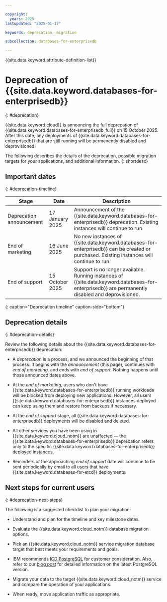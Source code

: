 ```yaml
---

copyright:
  years: 2025
lastupdated: "2025-01-17"

keywords: deprecation, migration

subcollection: databases-for-enterprisedb

---
```


{{site.data.keyword.attribute-definition-list}}

# Deprecation of {{site.data.keyword.databases-for-enterprisedb}}
{: #deprecation}

{{site.data.keyword.cloud}} is announcing the full deprecation of {{site.data.keyword.databases-for-enterprisedb_full}} on 15 October 2025. After this date, any deployments of {{site.data.keyword.databases-for-enterprisedb}} that are still running will be permanently disabled and deprovisioned.

The following describes the details of the deprecation, possible migration targets for your applications, and additional information.
{: shortdesc}

## Important dates
{: #deprecation-timeline}

| Stage | Date | Description |
| ---------------- | ----------------- | ------------------------------------------------------------ |
| Deprecation announcement | 17 January 2025 | Announcement of the {{site.data.keyword.databases-for-enterprisedb}} deprecation. Existing instances will continue to run. |
| End of marketing | 16 June 2025 | No new instances of {{site.data.keyword.databases-for-enterprisedb}} can be created or purchased. Existing instances will continue to run. |
| End of support   | 15 October 2025 | Support is no longer available. Running instances of {{site.data.keyword.databases-for-enterprisedb}} are permanently disabled and deprovisioned. |
{: caption="Deprecation timeline" caption-side="bottom"}

## Deprecation details
{: #deprecation-details}

Review the following details about the {{site.data.keyword.databases-for-enterprisedb}} deprecation:

- A *deprecation* is a process, and we announced the beginning of that process. It begins with the *announcement* (this page), continues with *end of marketing,* 
and ends with *end of support.* Nothing happens until those announced dates above.

- At the *end of marketing,* users who don't have {{site.data.keyword.databases-for-enterprisedb}} running workloads will be blocked from deploying new applications. 
However, all users {{site.data.keyword.databases-for-enterprisedb}} instances deployed can keep using them and restore from backups if necessary.

- At the *end of support* stage, all {{site.data.keyword.databases-for-enterprisedb}} deployments will be disabled and deleted.

- All other services you have been using in {{site.data.keyword.cloud_notm}} are unaffected — the {{site.data.keyword.databases-for-enterprisedb}} deprecation refers only to the specific 
{{site.data.keyword.databases-for-enterprisedb}} deployed instances.

- Reminders of the approaching *end of support* date will continue to be sent periodically by email to all users that have {{site.data.keyword.databases-for-etcd}} deployments.

## Next steps for current users
{: #deprecation-next-steps}

The following is a suggested checklist to plan your migration:

- Understand and plan for the timeline and key milestone dates.

- Evaluate the {{site.data.keyword.cloud_notm}} database migration options.

- Pick an {{site.data.keyword.cloud_notm}} service migration database target that best meets your requirements and goals.

- IBM recommends [ICD PostgreSQL](https://cloud.ibm.com/databases/databases-for-postgresql/create) for customer consideration. 
Also, refer to our [blog post](https://www.ibm.com/blog/announcement/breaking-boundaries-postgresql-16-is-now-available-on-ibm-cloud/) for detailed information on the latest PostgreSQL version.

- Migrate your data to the target {{site.data.keyword.cloud_notm}} service and compare the operation of your applications.

- When ready, move application traffic as appropriate.

